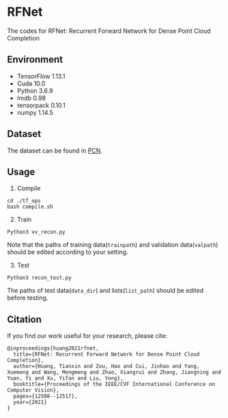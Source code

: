 # RFNet
The codes for RFNet: Recurrent Forward Network for Dense Point Cloud Completion

## Environment
* TensorFlow 1.13.1
* Cuda 10.0
* Python 3.6.9
* lmdb 0.98  
* tensorpack 0.10.1
* numpy 1.14.5

## Dataset
The dataset can be found in [PCN](https://github.com/wentaoyuan/pcn).

## Usage

1. Compile

```
cd ./tf_ops
bash compile.sh
```

2. Train

```
Python3 vv_recon.py
```
Note that the paths of training data(`trainpath`) and validation data(`valpath`) should be edited according to your setting.

3. Test

```
Python3 recon_test.py
```
The paths of test data(`data_dir`) and lists(`list_path`) should be edited before testing.

## Citation
If you find our work useful for your research, please cite:
```
@inproceedings{huang2021rfnet,
  title={RFNet: Recurrent Forward Network for Dense Point Cloud Completion},
  author={Huang, Tianxin and Zou, Hao and Cui, Jinhao and Yang, Xuemeng and Wang, Mengmeng and Zhao, Xiangrui and Zhang, Jiangning and Yuan, Yi and Xu, Yifan and Liu, Yong},
  booktitle={Proceedings of the IEEE/CVF International Conference on Computer Vision},
  pages={12508--12517},
  year={2021}
}
```
